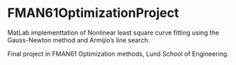 # FMAN61OptimizationProject
MatLab implementtation of Nonlinear least square curve fitting using the Gauss-Newton method and Armijio’s line search. 

Final project in FMAN61 Optimization methods, Lund School of Engineering.
